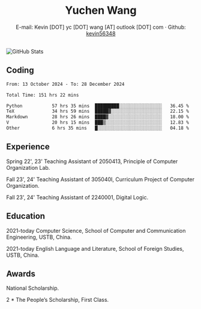  <center>
     <h1>Yuchen Wang</h1>
     <div>
         <span>
             E-mail:
             Kevin [DOT] yc [DOT] wang [AT] outlook [DOT] com
         </span>
         ·
         <span>
             Github:
             <a href="https://github.com/kevin56348">kevin56348</a>
         </span>
     </div>
 </center>
<br>
<p><img src="https://github-readme-stats.vercel.app/api?username=kevin56348&amp;show_icons=true" alt="GitHub Stats"></p>

## Coding

<!-- ![Top Langs](https://github-readme-stats.vercel.app/api/top-langs/?username=kevin56348) -->

<!--START_SECTION:waka-->

```txt
From: 13 October 2024 - To: 28 December 2024

Total Time: 151 hrs 22 mins

Python           57 hrs 35 mins  █████████░░░░░░░░░░░░░░░░   36.45 %
TeX              34 hrs 59 mins  █████▓░░░░░░░░░░░░░░░░░░░   22.15 %
Markdown         28 hrs 26 mins  ████▓░░░░░░░░░░░░░░░░░░░░   18.00 %
V                20 hrs 15 mins  ███▒░░░░░░░░░░░░░░░░░░░░░   12.83 %
Other            6 hrs 35 mins   █░░░░░░░░░░░░░░░░░░░░░░░░   04.18 %
```

<!--END_SECTION:waka-->

## Experience 

Spring 22', 23' Teaching Assistant of 2050413, Principle of Computer Organization Lab.

Fall 23', 24' Teaching Assistant of 305040I, Curriculum Project of Computer Organization.

Fall 23', 24' Teaching Assistant of 2240001, Digital Logic.

## Education

2021-today Computer Science, School of Computer and Communication Engineering, USTB, China.

2021-today English Language and Literature, School of Foreign Studies, USTB, China.

## Awards

National Scholarship.

2 * The People’s Scholarship, First Class.
